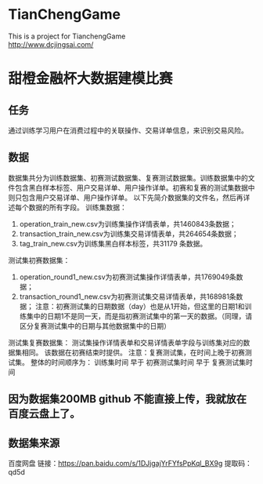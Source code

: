 # TianChengGame
This is a project for TianchengGame  
http://www.dcjingsai.com/
# 甜橙金融杯大数据建模比赛
## 任务
通过训练学习用户在消费过程中的关联操作、交易详单信息，来识别交易风险。      
## 数据
数据集共分为训练数据集、初赛测试数据集、复赛测试数据集。训练数据集中的文件包含黑白样本标签、用户交易详单、用户操作详单。初赛和复赛的测试集数据中则只包含用户交易详单、用户操作详单。
以下先简介数据集的文件名，然后再详述每个数据的所有字段。
 训练集数据：
1.	operation_train_new.csv为训练集操作详情表单，共1460843条数据；
2.	transaction_train_new.csv为训练集交易详情表单，共264654条数据；
3.	tag_train_new.csv为训练集黑白样本标签，共31179 条数据。

测试集初赛数据集：
1.	operation_round1_new.csv为初赛测试集操作详情表单，共1769049条数据；
2.	transaction_round1_new.csv为初赛测试集交易详情表单，共168981条数据；
注意：初赛测试集的日期数据（day）也是从1开始，但这里的日期1和训练集中的日期1不是同一天，而是指初赛测试集中的第一天的数据。（同理，请区分复赛测试集中的日期与其他数据集中的日期）

测试集复赛数据集：
测试集操作详情表单和交易详情表单字段与训练集对应的数据集相同。
该数据在初赛结束时提供。
注意：复赛测试集，在时间上晚于初赛测试集。
整体的时间顺序为： 训练集时间 早于 初赛测试集时间 早于 复赛测试集时间
## 因为数据集200MB github 不能直接上传，我就放在百度云盘上了。
## 数据集来源
百度网盘
链接：https://pan.baidu.com/s/1DJjgajYrFYfsPpKql_BX9g 
提取码：qd5d 
